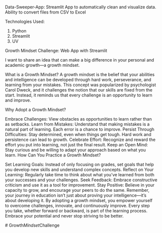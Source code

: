 Data-Sweeper-App:
Streamlit App to automatically clean and visualize data. Ability to convert files from CSV to Excel

Technologies Used:
1) Python
2) Streamlit
3) UV

Growth Mindset Challenge: Web App with Streamlit

I want to share an idea that can make a big difference in your personal and academic growth—a growth mindset.

What is a Growth Mindset?
A growth mindset is the belief that your abilities and intelligence can be developed through hard work, perseverance, and learning from your mistakes. This concept was popularized by psychologist Carol Dweck, and it challenges the notion that our skills are fixed from the start. Instead, it reminds us that every challenge is an opportunity to learn and improve.

Why Adopt a Growth Mindset?

Embrace Challenges: View obstacles as opportunities to learn rather than as setbacks.
Learn from Mistakes: Understand that making mistakes is a natural part of learning. Each error is a chance to improve.
Persist Through Difficulties: Stay determined, even when things get tough. Hard work and persistence can lead to growth.
Celebrate Effort: Recognize and reward the effort you put into learning, not just the final result.
Keep an Open Mind: Stay curious and be willing to adapt your approach based on what you learn.
How Can You Practice a Growth Mindset?

Set Learning Goals: Instead of only focusing on grades, set goals that help you develop new skills and understand complex concepts.
Reflect on Your Learning: Regularly take time to think about what you’ve learned from both your successes and your challenges.
Seek Feedback: Embrace constructive criticism and use it as a tool for improvement.
Stay Positive: Believe in your capacity to grow, and encourage your peers to do the same.
Remember, your journey in education isn’t just about proving your intelligence—it’s about developing it. By adopting a growth mindset, you empower yourself to overcome challenges, innovate, and continuously improve. Every step you take, whether forward or backward, is part of the learning process. Embrace your potential and never stop striving to be better.

#   G r o w t h _ M i n d s e t _ C h a l l e n g e  
 